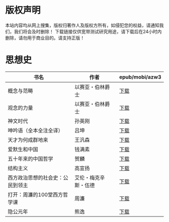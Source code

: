 # 版权声明

本站内容均从网上搜集，版权归著作人及版权方所有，如侵犯您的权益，请通知我们，我们将会及时删除！ 下载链接仅供宽带测试研究用途，请下载后在24小时内删除，请勿用于商业目的。请支持正版！

# 思想史

| 书名 | 作者 | epub/mobi/azw3 |
| --- | --- | --- |
| 概念与范畴 | 以赛亚・伯林爵士 | [下载](https://url89.ctfile.com/f/31084289-1356989650-26d77f?p=8866) |
| 观念的力量 | 以赛亚・伯林爵士 | [下载](https://url89.ctfile.com/f/31084289-1356989647-f5b2ba?p=8866) |
| 神文时代 | 孙英刚 | [下载](https://url89.ctfile.com/f/31084289-1356985255-8c1141?p=8866) |
| 呻吟语（全本全注全译） | 吕坤 | [下载](https://url89.ctfile.com/f/31084289-1356983950-8bba17?p=8866) |
| 天才为何成群地来 | 王汎森 | [下载](https://url89.ctfile.com/f/31084289-1357051240-d7d572?p=8866) |
| 爱默生和中国 | 钱满素 | [下载](https://url89.ctfile.com/f/31084289-1357048462-5cb91a?p=8866) |
| 五十年来的中国哲学 | 贺麟 | [下载](https://url89.ctfile.com/f/31084289-1357044184-1eb4a5?p=8866) |
| 结构主义 | 高宣扬 | [下载](https://url89.ctfile.com/f/31084289-1357037434-aff26f?p=8866) |
| 西方政治思想的社会史：公民到领主 | 艾伦・梅克辛斯・伍德 | [下载](https://url89.ctfile.com/f/31084289-1357036174-90b917?p=8866) |
| 打开：周濂的100堂西方哲学课 | 周濂 | [下载](https://url89.ctfile.com/f/31084289-1357030471-e1cad7?p=8866) |
| 隐公元年 | 熊逸 | [下载](https://url89.ctfile.com/f/31084289-1357030429-4057fa?p=8866) |
